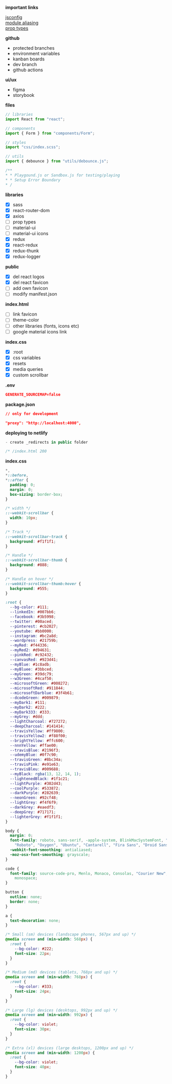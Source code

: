 **important links**

[jsconfig](https://code.visualstudio.com/docs/languages/jsconfig)  
[module aliasing](https://www.npmjs.com/package/module-alias)  
[prop types](https://www.npmjs.com/package/prop-types)

**github**

- protected branches
- environment variables
- kanban boards
- dev branch
- github actions

**ui/ux**

- figma
- storybook

**files**

```js
// libraries
import React from "react";

// components
import { Form } from "components/Form";

// styles
import "css/index.scss";

// utils
import { debounce } from "utils/debounce.js";

/**
* * Playgound.js or Sandbox.js for testing/playing
* * Setup Error Boundary
* /
```

**libraries**

- [x] sass
- [x] react-router-dom
- [x] axios
- [ ] prop types
- [ ] material-ui
- [ ] material-ui icons
- [x] redux
- [x] react-redux
- [x] redux-thunk
- [x] redux-logger

**public**

- [x] del react logos
- [x] del react favicon
- [ ] add own favicon
- [ ] modify manifest.json

**index.html**

- [ ] link favicon
- [ ] theme-color
- [ ] other libraries (fonts, icons etc)
- [ ] google material icons link

**index.css**

- [x] :root
- [x] css variables
- [x] resets
- [x] media queries
- [x] custom scrollbar

**.env**

```json
GENERATE_SOURCEMAP=false
```

**package.json**

```json
// only for development

"proxy": "http://localhost:4000",
```

**deploying to netlify**

```js
- create _redirects in public folder

/* /index.html 200
```

**index.css**

```css
*,
*::before,
*::after {
  padding: 0;
  margin: 0;
  box-sizing: border-box;
}

/* width */
::-webkit-scrollbar {
  width: 10px;
}

/* Track */
::-webkit-scrollbar-track {
  background: #f1f1f1;
}

/* Handle */
::-webkit-scrollbar-thumb {
  background: #888;
}

/* Handle on hover */
::-webkit-scrollbar-thumb:hover {
  background: #555;
}

:root {
  --bg-color: #111;
  --linkedIn: #007bb6;
  --facebook: #3b5998;
  --twitter: #00aced;
  --pinterest: #cb2027;
  --youtube: #bb0000;
  --instagram: #bc2a8d;
  --wordpress: #21759b;
  --myRed: #f44336;
  --myRed2: #d94631;
  --pinkRed: #c92432;
  --canvasRed: #923d41;
  --myBlue: #1c8adb;
  --myBluee: #3bbced;
  --myGreen: #39dc79;
  --w3Green: #4caf50;
  --microsoftGreen: #008272;
  --microsoftRed: #911844;
  --microsoftDarblue: #3f4b61;
  --dcodeGreen: #009879;
  --myDark1: #111;
  --myDark2: #222;
  --myDark333: #333;
  --myGrey: #ddd;
  --lightCharcoal: #727272;
  --deepCharcoal: #141414;
  --travisYellow: #ff9800;
  --travisYellow2: #f88f00;
  --brightYellow: #ffc600;
  --nnnYellow: #ffae00;
  --travisBlue: #2196f3;
  --udemyBlue: #0f7c90;
  --travisGreen: #8bc34a;
  --travisPink: #e91e63;
  --travisBleu: #009688;
  --myBlack: rgba(13, 12, 14, 1);
  --lightenedBlack: #1f1c21;
  --lightPurple: #302d43;
  --coolPurple: #533872;
  --darkPurple: #282639;
  --neonGreen: #92cf48;
  --lightGrey: #f4f6f9;
  --darkGrey: #eaedf3;
  --deepGrey: #717171;
  --lighterGrey: #f1f1f1;
}

body {
  margin: 0;
  font-family: roboto, sans-serif, -apple-system, BlinkMacSystemFont, "Segoe UI",
    "Roboto", "Oxygen", "Ubuntu", "Cantarell", "Fira Sans", "Droid Sans", "Helvetica Neue";
  -webkit-font-smoothing: antialiased;
  -moz-osx-font-smoothing: grayscale;
}

code {
  font-family: source-code-pro, Menlo, Monaco, Consolas, "Courier New",
    monospace;
}

button {
  outline: none;
  border: none;
}

a {
  text-decoration: none;
}

/* Small (sm) devices (landscape phones, 567px and up) */
@media screen and (min-width: 568px) {
  :root {
    --bg-color: #222;
    font-size: 22px;
  }
}

/* Medium (md) devices (tablets, 768px and up) */
@media screen and (min-width: 768px) {
  :root {
    --bg-color: #333;
    font-size: 24px;
  }
}

/* Large (lg) devices (desktops, 992px and up) */
@media screen and (min-width: 992px) {
  :root {
    --bg-color: violet;
    font-size: 30px;
  }
}

/* Extra (xl) devices (large desktops, 1200px and up) */
@media screen and (min-width: 1200px) {
  :root {
    --bg-color: violet;
    font-size: 40px;
  }
}
```
